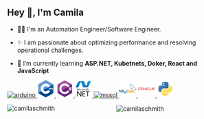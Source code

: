 <h2 align="left">Hey 👋, I'm Camila</h2>
<!--h3 align="center">- 👩‍💻I'm an Automation Engineer/Software Engineer.</h3-->

- 👩‍💻 I'm an Automation Engineer/Software Engineer.
  
- ✨ I am passionate about optimizing performance and resolving operational challenges.
  
- 🌱 I’m currently learning **ASP.NET, Kubetnets, Doker, React and JavaScript**

<!-- 📫 How to reach me **schmithcamila@gmail.com**-->

<!--h3 align="left">Connect with me:</h3>
<p align="left">
<a href="https://linkedin.com/in/www.linkedin.com/in/camila-schmith" target="blank"><img align="center" src="https://raw.githubusercontent.com/rahuldkjain/github-profile-readme-generator/master/src/images/icons/Social/linked-in-alt.svg" alt="www.linkedin.com/in/camila-schmith" height="20" width="30" /></a>
</p-->

<!--h3 align="left">Languages and Tools:</h3-->
<p align="left"> <a href="https://www.arduino.cc/" target="_blank" rel="noreferrer"> <img src="https://cdn.worldvectorlogo.com/logos/arduino-1.svg" alt="arduino" width="40" height="40"/> </a> <a href="https://www.w3schools.com/cpp/" target="_blank" rel="noreferrer"> <img src="https://raw.githubusercontent.com/devicons/devicon/master/icons/cplusplus/cplusplus-original.svg" alt="cplusplus" width="40" height="40"/> </a> <a href="https://www.w3schools.com/cs/" target="_blank" rel="noreferrer"> <img src="https://raw.githubusercontent.com/devicons/devicon/master/icons/csharp/csharp-original.svg" alt="csharp" width="40" height="40"/> </a> <a href="https://dotnet.microsoft.com/" target="_blank" rel="noreferrer"> <img src="https://raw.githubusercontent.com/devicons/devicon/master/icons/dot-net/dot-net-original-wordmark.svg" alt="dotnet" width="40" height="40"/> </a> <a href="https://www.microsoft.com/en-us/sql-server" target="_blank" rel="noreferrer"> <img src="https://www.svgrepo.com/show/303229/microsoft-sql-server-logo.svg" alt="mssql" width="40" height="40"/> </a> <a href="https://www.mysql.com/" target="_blank" rel="noreferrer"> <img src="https://raw.githubusercontent.com/devicons/devicon/master/icons/mysql/mysql-original-wordmark.svg" alt="mysql" width="40" height="40"/> </a> <a href="https://www.oracle.com/" target="_blank" rel="noreferrer"> <img src="https://raw.githubusercontent.com/devicons/devicon/master/icons/oracle/oracle-original.svg" alt="oracle" width="40" height="40"/> </a> <a href="https://www.python.org" target="_blank" rel="noreferrer"> <img src="https://raw.githubusercontent.com/devicons/devicon/master/icons/python/python-original.svg" alt="python" width="40" height="40"/> </a> </p>

<p><img align="left" src="https://github-readme-stats.vercel.app/api/top-langs?username=camilaschmith&show_icons=true&theme=dark&title_color=dedede&text_color=dedede&locale=en&layout=compact" alt="camilaschmith" width="250"/></p>

<p>&nbsp;<img align="center" src="https://github-readme-stats.vercel.app/api?username=camilaschmith&show_icons=true&theme=dark&title_color=dedede&text_color=dedede&locale=en" alt="camilaschmith" width="350"/></p>

